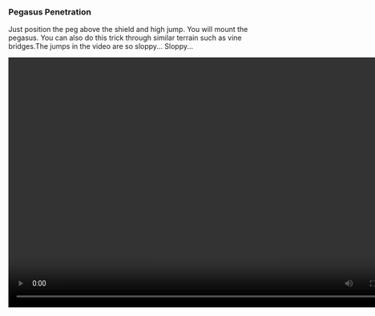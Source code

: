 ### Pegasus Penetration


Just position the peg above the shield and high jump. You will mount the pegasus. You can also do this trick through similar terrain such as vine bridges.The jumps in the video are so sloppy... Sloppy...


<video controls="true" width="800" height="500" ><source src="https://raw.githubusercontent.com/1IlIl/wikidata/main/tra_trsw2_stuff/PegasusPenetration.mp4"></video>
